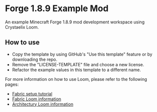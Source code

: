 # Forge 1.8.9 Example Mod
An example Minecraft Forge 1.8.9 mod development workspace using Crystaelix Loom.

## How to use
- Copy the template by using GitHub's "Use this template" feature or by downloading the repo.
- Remove the "LICENSE-TEMPLATE" file and choose a new license.
- Refactor the example values in this template to a different name.

For more information on how to use Loom, please refer to the following pages:
- [Fabric setup tutorial](https://fabricmc.net/wiki/tutorial:setup)
- [Fabric Loom information](https://fabricmc.net/wiki/documentation:fabric_loom)
- [Architectury Loom information](https://docs.architectury.dev/loom/introduction)

